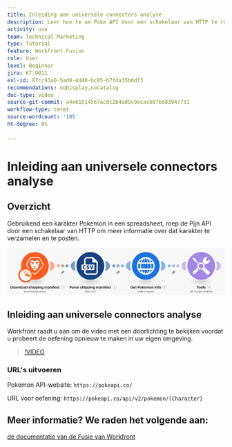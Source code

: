 ```yaml
---
title: Inleiding aan universele connectors analyse
description: Leer hoe te om Poke API door een schakelaar van HTTP te roepen om informatie over een karakter van Pokemon te verzamelen en te posten, allen in  [!DNL Adobe Workfront Fusion].
activity: use
team: Technical Marketing
type: Tutorial
feature: Workfront Fusion
role: User
level: Beginner
jira: KT-9011
exl-id: 87cc93a0-5ad8-4d40-bc85-b7fda35b0df3
recommendations: noDisplay,noCatalog
doc-type: video
source-git-commit: a4e61514567ac8c2b4ad5c9ecacb87bd83947731
workflow-type: tm+mt
source-wordcount: '105'
ht-degree: 0%

---
```


# Inleiding aan universele connectors analyse

## Overzicht

Gebruikend een karakter Pokemon in een spreadsheet, roep de Pijn API door een schakelaar van HTTP om meer informatie over dat karakter te verzamelen en te posten.

![ een beeld van het scenario van de Fusie ](assets/universal-connectors-and-routing-1.png)

## Inleiding aan universele connectors analyse

Workfront raadt u aan om de video met een doorlichting te bekijken voordat u probeert de oefening opnieuw te maken in uw eigen omgeving.

>[!VIDEO](https://video.tv.adobe.com/v/335270/?quality=12&learn=on)

### URL&#39;s uitvoeren

Pokemon API-website: `https://pokeapi.co/`

URL voor oefening: `https://pokeapi.co/api/v2/pokemon/{Character}`


## Meer informatie? We raden het volgende aan:

[ de documentatie van de Fusie van Workfront ](https://experienceleague.adobe.com/docs/workfront/using/adobe-workfront-fusion/workfront-fusion-2.html?lang=en)
